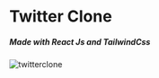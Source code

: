 # Twitter Clone 
##### Made with React Js and TailwindCss



![twitterclone](https://user-images.githubusercontent.com/52536744/185715643-a6d12968-29e2-42b9-9b2b-ec4b4aefb30d.jpg)
